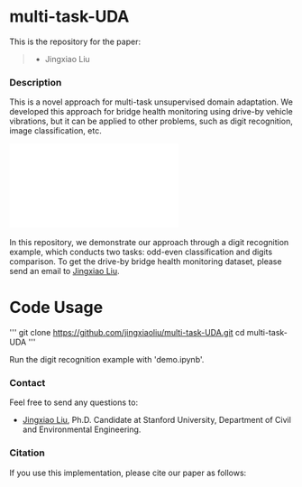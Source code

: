 # multi-task-UDA

This is the repository for the paper:

>* Jingxiao Liu


### Description
This is a novel approach for multi-task unsupervised domain adaptation. We developed this approach for bridge health monitoring using drive-by vehicle vibrations, but it can be applied to other problems, such as digit recognition, image classification, etc.

![Framework](imgs/arch.pdf)

In this repository, we demonstrate our approach through a digit recognition example, which conducts two tasks: odd-even classification and digits comparison.
To get the drive-by bridge health monitoring dataset, please send an email to [Jingxiao Liu](mailto:liujx@stanford.edu).

# Code Usage
'''
git clone https://github.com/jingxiaoliu/multi-task-UDA.git
cd multi-task-UDA
'''

Run the digit recognition example with 'demo.ipynb'.

### Contact
Feel free to send any questions to:
- [Jingxiao Liu](mailto:liujx@stanford.edu), Ph.D. Candidate at Stanford University, Department of Civil and Environmental Engineering.

### Citation
If you use this implementation, please cite our paper as follows:

